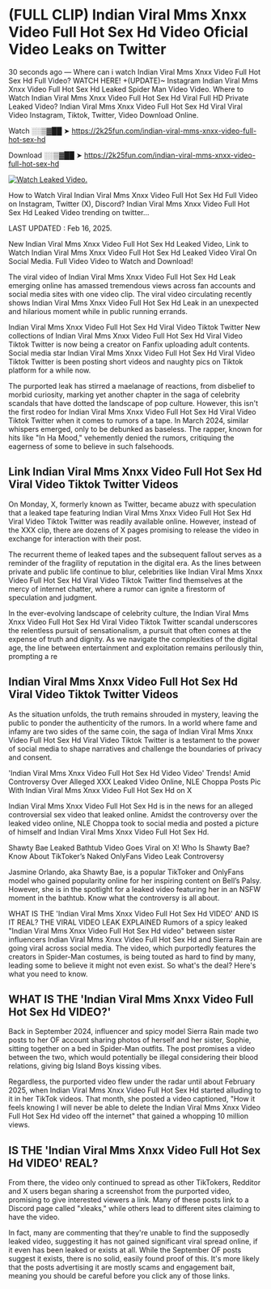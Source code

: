 # (FULL CLIP) Indian Viral Mms Xnxx Video Full Hot Sex Hd Video Oficial Video Leaks on Twitter

30 seconds ago — Where can i watch Indian Viral Mms Xnxx Video Full Hot Sex Hd Full Video? WATCH HERE! +(UPDATE)~ Instagram Indian Viral Mms Xnxx Video Full Hot Sex Hd Leaked Spider Man Video Video. Where to Watch Indian Viral Mms Xnxx Video Full Hot Sex Hd Viral Full HD Private Leaked Video? Indian Viral Mms Xnxx Video Full Hot Sex Hd Viral Viral Video Instagram, Tiktok, Twitter, Video Download Online.

Watch ░░▒▓██ ➤ https://2k25fun.com/indian-viral-mms-xnxx-video-full-hot-sex-hd

Download ░░▒▓██ ➤ https://2k25fun.com/indian-viral-mms-xnxx-video-full-hot-sex-hd

[![Watch Leaked Video.](https://miro.medium.com/v2/resize:fit:828/format:webp/1*cilzJN44JGOrTw9NJCrNHA.gif "Watch Leaked Video")](https://2k25fun.com/indian-viral-mms-xnxx-video-full-hot-sex-hd)

How to Watch Viral Indian Viral Mms Xnxx Video Full Hot Sex Hd Full Video on Instagram, Twitter (X), Discord? Indian Viral Mms Xnxx Video Full Hot Sex Hd Leaked Video trending on twitter...

LAST UPDATED : Feb 16, 2025.

New Indian Viral Mms Xnxx Video Full Hot Sex Hd Leaked Video, Link to Watch Indian Viral Mms Xnxx Video Full Hot Sex Hd Leaked Video Viral On Social Media. Full Video Video to Watch and Download!

The viral video of Indian Viral Mms Xnxx Video Full Hot Sex Hd Leak emerging online has amassed tremendous views across fan accounts and social media sites with one video clip. The viral video circulating recently shows Indian Viral Mms Xnxx Video Full Hot Sex Hd Leak in an unexpected and hilarious moment while in public running errands.

Indian Viral Mms Xnxx Video Full Hot Sex Hd Viral Video Tiktok Twitter New collections of Indian Viral Mms Xnxx Video Full Hot Sex Hd Viral Video Tiktok Twitter is now being a creator on Fanfix uploading adult contents. Social media star Indian Viral Mms Xnxx Video Full Hot Sex Hd Viral Video Tiktok Twitter is been posting short videos and naughty pics on Tiktok platform for a while now.

The purported leak has stirred a maelanage of reactions, from disbelief to morbid curiosity, marking yet another chapter in the saga of celebrity scandals that have dotted the landscape of pop culture. However, this isn't the first rodeo for Indian Viral Mms Xnxx Video Full Hot Sex Hd Viral Video Tiktok Twitter when it comes to rumors of a tape. In March 2024, similar whispers emerged, only to be debunked as baseless. The rapper, known for hits like "In Ha Mood," vehemently denied the rumors, critiquing the eagerness of some to believe in such falsehoods.

## Link Indian Viral Mms Xnxx Video Full Hot Sex Hd Viral Video Tiktok Twitter Videos

On Monday, X, formerly known as Twitter, became abuzz with speculation that a leaked tape featuring Indian Viral Mms Xnxx Video Full Hot Sex Hd Viral Video Tiktok Twitter was readily available online. However, instead of the XXX clip, there are dozens of X pages promising to release the video in exchange for interaction with their post.

The recurrent theme of leaked tapes and the subsequent fallout serves as a reminder of the fragility of reputation in the digital era. As the lines between private and public life continue to blur, celebrities like Indian Viral Mms Xnxx Video Full Hot Sex Hd Viral Video Tiktok Twitter find themselves at the mercy of internet chatter, where a rumor can ignite a firestorm of speculation and judgment.

In the ever-evolving landscape of celebrity culture, the Indian Viral Mms Xnxx Video Full Hot Sex Hd Viral Video Tiktok Twitter scandal underscores the relentless pursuit of sensationalism, a pursuit that often comes at the expense of truth and dignity. As we navigate the complexities of the digital age, the line between entertainment and exploitation remains perilously thin, prompting a re

##  Indian Viral Mms Xnxx Video Full Hot Sex Hd Viral Video Tiktok Twitter Videos

As the situation unfolds, the truth remains shrouded in mystery, leaving the public to ponder the authenticity of the rumors. In a world where fame and infamy are two sides of the same coin, the saga of Indian Viral Mms Xnxx Video Full Hot Sex Hd Viral Video Tiktok Twitter is a testament to the power of social media to shape narratives and challenge the boundaries of privacy and consent.

'Indian Viral Mms Xnxx Video Full Hot Sex Hd Video Video' Trends! Amid Controversy Over Alleged XXX Leaked Video Online, NLE Choppa Posts Pic With Indian Viral Mms Xnxx Video Full Hot Sex Hd on X

Indian Viral Mms Xnxx Video Full Hot Sex Hd is in the news for an alleged controversial sex video that leaked online. Amidst the controversy over the leaked video online, NLE Choppa took to social media and posted a picture of himself and Indian Viral Mms Xnxx Video Full Hot Sex Hd.

Shawty Bae Leaked Bathtub Video Goes Viral on X! Who Is Shawty Bae? Know About TikToker’s Naked OnlyFans Video Leak Controversy

Jasmine Orlando, aka Shawty Bae, is a popular TikToker and OnlyFans model who gained popularity online for her inspiring content on Bell’s Palsy. However, she is in the spotlight for a leaked video featuring her in an NSFW moment in the bathtub. Know what the controversy is all about.

WHAT IS THE 'Indian Viral Mms Xnxx Video Full Hot Sex Hd VIDEO' AND IS IT REAL? THE VIRAL VIDEO LEAK EXPLAINED Rumors of a spicy leaked "Indian Viral Mms Xnxx Video Full Hot Sex Hd video" between sister influencers Indian Viral Mms Xnxx Video Full Hot Sex Hd and Sierra Rain are going viral across social media. The video, which purportedly features the creators in Spider-Man costumes, is being touted as hard to find by many, leading some to believe it might not even exist. So what's the deal? Here's what you need to know.

## WHAT IS THE 'Indian Viral Mms Xnxx Video Full Hot Sex Hd VIDEO?'

Back in September 2024, influencer and spicy model Sierra Rain made two posts to her OF account sharing photos of herself and her sister, Sophie, sitting together on a bed in Spider-Man outfits. The post promises a video between the two, which would potentially be illegal considering their blood relations, giving big Island Boys kissing vibes.

Regardless, the purported video flew under the radar until about February 2025, when Indian Viral Mms Xnxx Video Full Hot Sex Hd started alluding to it in her TikTok videos. That month, she posted a video captioned, "How it feels knowing I will never be able to delete the Indian Viral Mms Xnxx Video Full Hot Sex Hd video off the internet" that gained a whopping 10 million views.

## IS THE 'Indian Viral Mms Xnxx Video Full Hot Sex Hd VIDEO' REAL?

From there, the video only continued to spread as other TikTokers, Redditor and X users began sharing a screenshot from the purported video, promising to give interested viewers a link. Many of these posts link to a Discord page called "xleaks," while others lead to different sites claiming to have the video.

In fact, many are commenting that they're unable to find the supposedly leaked video, suggesting it has not gained significant viral spread online, if it even has been leaked or exists at all. While the September OF posts suggest it exists, there is no solid, easily found proof of this. It's more likely that the posts advertising it are mostly scams and engagement bait, meaning you should be careful before you click any of those links.